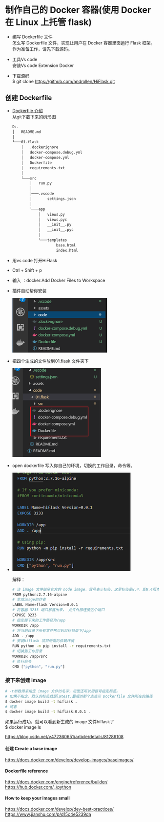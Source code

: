 # 制作自己的 Docker 容器(使用 Docker 在 Linux 上托管 flask)

- 编写 Dockerfile 文件  
    怎么写 Dockerfile 文件，实现让用户在 Docker 容器里面运行 Flask 框架。
    作为准备工作，请先下载源码。

- 工具Vs code  
    安装Vs code Extension Docker

- 下载源码  
    $ git clone <https://github.com/androllen/HiFlask.git>

## 创建 Dockerfile

- [Dockerfile 介绍](06.Dockerfile.md)  
从git下载下来的树形图  

    ```sh
    D:.
    │   README.md
    │
    └───01.flask
        │   .dockerignore
        │   docker-compose.debug.yml
        │   docker-compose.yml
        │   Dockerfile
        │   requirements.txt
        │
        └───src
            │   run.py
            │
            ├───.vscode
            │       settings.json
            │
            └───app
                │   views.py
                │   views.pyc
                │   __init__.py
                │   __init__.pyc
                │
                └───templates
                        base.html
                        index.html

    ```  

- 用vs code 打开HiFlask
- Ctrl + Shift + p
- 输入 ：docker:Add Docker Files to Workspace
- 插件自动帮你安装  
  
  ![install](Assets/Snipaste_2019-05-22_10-56-35.png)
- 把四个生成的文件放到01.flask 文件夹下  
  
  ![folder](Assets/Snipaste_2019-05-22_10-57-51.png)  
- open dockerfile 写入你自己的环境，切换的工作目录，命令等。  
-
  ![file](Assets/Snipaste_2019-05-22_10-51-55.png)  
  
  解释：  

    ```sh
    # 该 image 文件继承官方的 node image，冒号表示标签，这里标签是8.4，即8.4版本的 node。
    FROM python:2.7.16-alpine
    # 生成image的作者
    LABEL Name=flask Version=0.0.1
    # 将容器 3233 端口暴露出来， 允许外部连接这个端口
    EXPOSE 3233
    # 指定接下来的工作路径为/app
    WORKDIR /app
    # 将当前目录下所有文件拷贝到目标目录下/app
    ADD . /app
    # 安装hiflask 项目所需的依赖环境
    RUN python -m pip install -r requirements.txt
    # 切换到工作目录
    WORKDIR /app/src
    # 执行命令
    CMD ["python", "run.py"]  
    ```

### 接下来创建 image

```sh
# -t参数用来指定 image 文件的名字，后面还可以用冒号指定标签。
# 如果不指定，默认的标签就是latest.最后的那个点表示 Dockerfile 文件所在的路径
$ docker image build -t hiflask .
# 或者
$ docker image build -t hiflask:0.0.1 .
```

如果运行成功，就可以看到新生成的 image 文件hiflask了  
$ docker image ls  

<https://blog.csdn.net/y472360651/article/details/81289108>

#### 创建 Create a base image

<https://docs.docker.com/develop/develop-images/baseimages/>

#### Dockerfile reference

<https://docs.docker.com/engine/reference/builder/>
<https://hub.docker.com/_/python>

#### How to keep your images small

<https://docs.docker.com/develop/dev-best-practices/>  
<https://www.jianshu.com/p/d15c4e5239da>
